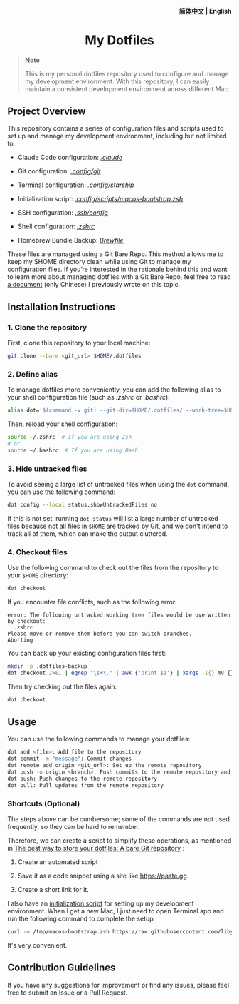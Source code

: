 <h4 align="right">
   <a href="https://github.com/liby/dotfiles/blob/main/.github/README_EN.md">简体中文</a> | <strong>English</strong>
</h4>

<div>
  <h1 align="center">My Dotfiles</h1>
</div>

> **Note**
>
> This is my personal dotfiles repository used to configure and manage my development environment. With this repository, I can easily maintain a consistent development environment across different Mac.

## Project Overview

This repository contains a series of configuration files and scripts used to set up and manage my development environment, including but not limited to:

  - Claude Code configuration: [_.claude_](https://github.com/liby/dotfiles/tree/main/.claude)

  - Git configuration: [_.config/git_](https://github.com/liby/dotfiles/tree/main/.config/git)

  - Terminal configuration: [_.config/starship_](https://github.com/liby/dotfiles/tree/main/.config/starship)

  - Initialization script: [_.config/scripts/macos-bootstrap.zsh_](https://github.com/liby/dotfiles/blob/main/.config/scripts/macos-bootstrap.zsh)

  - SSH configuration: [_.ssh/config_](https://github.com/liby/dotfiles/blob/main/.ssh/config)

  - Shell configuration: [_.zshrc_](https://github.com/liby/dotfiles/blob/main/.zshrc)

  - Homebrew Bundle Backup: [_Brewfile_](https://github.com/liby/dotfiles/blob/main/Brewfile)

These files are managed using a Git Bare Repo. This method allows me to keep my $HOME directory clean while using Git to manage my configuration files. If you’re interested in the rationale behind this and want to learn more about managing dotfiles with a Git Bare Repo, feel free to read [a document](https://note.itswhat.me/#/page/%E4%BD%BF%E7%94%A8%20git%20bare%20repo%20%E6%9D%A5%E7%AE%A1%E7%90%86%20dotfiles) (only Chinese) I previously wrote on this topic.

## Installation Instructions

### 1. Clone the repository

First, clone this repository to your local machine:

```sh
git clone --bare <git_url> $HOME/.dotfiles
```

### 2. Define alias

To manage dotfiles more conveniently, you can add the following alias to your shell configuration file (such as _.zshrc_ or _.bashrc_):

```sh
alias dot='$(command -v git) --git-dir=$HOME/.dotfiles/ --work-tree=$HOME'
```

Then, reload your shell configuration:

```sh
source ~/.zshrc  # If you are using Zsh
# or
source ~/.bashrc  # If you are using Bash
```

### 3. Hide untracked files

To avoid seeing a large list of untracked files when using the `dot` command, you can use the following command:

```sh
dot config --local status.showUntrackedFiles no
```

If this is not set, running `dot status` will list a large number of untracked files because not all files in `$HOME` are tracked by Git, and we don't intend to track all of them, which can make the output cluttered.

### 4. Checkout files

Use the following command to check out the files from the repository to your `$HOME` directory:

```sh
dot checkout
```

If you encounter file conflicts, such as the following error:

```
error: The following untracked working tree files would be overwritten by checkout:
  .zshrc
Please move or remove them before you can switch branches.
Aborting
```

You can back up your existing configuration files first:

```sh
mkdir -p .dotfiles-backup
dot checkout 2>&1 | egrep "\s+\." | awk {'print $1'} | xargs -I{} mv {} .dotfiles-backup/{}
```

Then try checking out the files again:

```sh
dot checkout
```

## Usage

You can use the following commands to manage your dotfiles:

```sh
dot add <file>: Add file to the repository
dot commit -m "message": Commit changes
dot remote add origin <git_url>: Set up the remote repository
dot push -u origin <branch>: Push commits to the remote repository and link the remote branch to the local branch
dot push: Push changes to the remote repository
dot pull: Pull updates from the remote repository
```

### Shortcuts (Optional)

The steps above can be cumbersome; some of the commands are not used frequently, so they can be hard to remember.

Therefore, we can create a script to simplify these operations, as mentioned in [The best way to store your dotfiles: A bare Git repository](https://www.atlassian.com/git/tutorials/dotfiles#:~:text=you%20can%20create%20a%20simple%20script) :

  1. Create an automated script

  2. Save it as a code snippet using a site like https://paste.gg.

  3. Create a short link for it.

I also have an [initialization script](https://github.com/liby/dotfiles/blob/main/.config/scripts/macos-bootstrap.zsh) for setting up my development environment. When I get a new Mac, I just need to open Terminal.app and run the following command to complete the setup:

```sh
curl -o /tmp/macos-bootstrap.zsh https://raw.githubusercontent.com/liby/dotfiles/main/.config/scripts/macos-bootstrap.zsh && chmod +x /tmp/macos-bootstrap.zsh && /tmp/macos-bootstrap.zsh
```

It's very convenient.

## Contribution Guidelines

If you have any suggestions for improvement or find any issues, please feel free to submit an Issue or a Pull Request.
